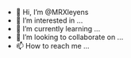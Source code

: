 - 👋 Hi, I’m @MRXleyens
- 👀 I’m interested in ...
- 🌱 I’m currently learning ...
- 💞️ I’m looking to collaborate on ...
- 📫 How to reach me ...

<!---
MRXleyens/MRXleyens is a ✨ special ✨ repository because its `README.md` (this file) appears on your GitHub profile.
You can click the Preview link to take a look at your changes.
--->
